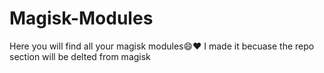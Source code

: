 # Magisk-Modules
Here you will find all your magisk modules😄❤️
I  made it becuase the repo section will be delted from magisk
